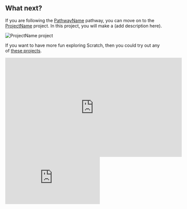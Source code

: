## What next?

If you are following the [PathwayName](https://projects.raspberrypi.org/en/raspberrypi/pathway-name) pathway, you can move on to the [ProjectName](https://projects.raspberrypi.org/en/projects/project-name) project. In this project, you will make a (add description here).

![ProjectName project](images/projectname-project.png)

If you want to have more fun exploring Scratch, then you could try out any of [these projects](https://projects.raspberrypi.org/en/projects?software%5B%5D=scratch&curriculum%5B%5D=%201).

 <iframe width="560" height="315" src="https://dacastdd.s.llnwi.net/signedurl-vz1/inline/vzaar/vza/55e/target/vza55e878b33da44ba913b4eeff3da3cfb_HD.mp4?p=112&s=1656000645&e=1656004245&X-Dacast-Vod=550f494c40a0246edad34d43cf5bfadc&h=ad97e0e7051fbfcf3414a1ccf19e3622 " frameborder="0" allowfullscreen></iframe>

<iframe width:"100%" src="https://www.youtube.com/embed/7sWmA4pTCuQ?list=PLQBFqko3_sHXjYk1jnQCt_Mqtqi5gWM6t" title="Why people volunteer with CoderDojo, and tips to align motivations." frameborder="0" allow="accelerometer; autoplay; clipboard-write; encrypted-media; gyroscope; picture-in-picture" allowfullscreen></iframe>

